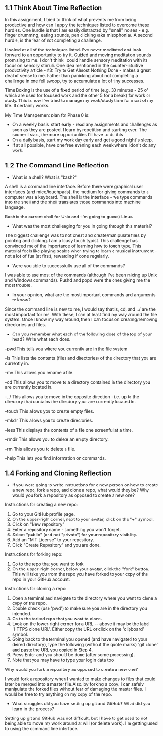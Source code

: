## 1.1 Think About Time Reflection

In this assignment, I tried to think of what prevents me from being productive and how can I apply the techniques listed to overcome these hurdles. One hurdle is that I am easily distracted by "small" noises - e.g. finger drumming, eating sounds, pen clicking (aka misophonia). A second hurdle, is the fear of not completing a challenge.

I looked at all of the techniques listed. I've never meditated and look forward to an opportunity to try it. Guided and moving meditation sounds promising to me. I don't think I could handle sensory meditation with its focus on sensory stimuli. One idea mentioned in the counter-intuitive productivity article - #3: Try to Get Almost Nothing Done - makes a great deal of sense to me. Rather than panicking about not completing a challenge in one fell swoop, try to accumulate a lot of tiny successes.

Time Boxing is the use of a fixed period of time (e.g. 30 minutes - 25 of which are used for focused work and the other 5 for a break) for work or study. This is how I've tried to manage my work/study time for most of my life. It certainly works.

My Time Management plan for Phase 0 is:

* On a weekly basis, start early - read any assignments and challenges as soon as they are posted. I learn by repetition and starting over. The sooner I start, the more opportunities I'll have to do this
* On a daily basis, start my work day early and get a good night's sleep.
* If at all possible, have one free evening each week where I don't do any work.

## 1.2 The Command Line Reflection

* What is a shell? What is "bash?"

A shell is a command line interface. Before there were graphical user interfaces (and mice/touchpads), the medium for giving commands to a computer was a keyboard. The shell is the interface - we type commands into the shell and the shell translates those commands into machine language.

Bash is the current shell for Unix and (I'm going to guess) Linux.

* What was the most challenging for you in going through this material?

The biggest challenge was to not cheat and create/manipulate files by pointing and clicking.  I am a lousy touch typist. This challenge has convinced me of the importance of learning how to touch type. This material feels like playing scales when trying to learn a musical instrument -  not a lot of fun (at first), rewarding if done regularly.

* Were you able to successfully use all of the commands?

I was able to use most of the commands (although I've been mixing up Unix and Windows commands). Pushd and popd were the ones giving me the most trouble.

* In your opinion, what are the most important commands and arguments to know?

Since the command line is new to me, I would say that ls, cd, and ../ are the most important for me. With these, I can at least find my way around the file system. Once I know my way around, then I can focus on creating/removing directories and files.

* Can you remember what each of the following does of the top of your head? Write what each does.

-pwd  This tells you where you currently are in the file system

-ls   This lists the contents (files and directories) of the directory that you are currently in.

-mv   This allows you rename a file.

-cd   This allows you to move to a directory contained in the directory you are currently located in.

-../  This allows you to move in the opposite direction - i.e. up to the directory that contains the directory your are currently located in.

-touch   This allows you to create empty files.

-mkdir   This allows you to create directories.

-less    This displays the contents of a file one screenful at a time.

-rmdir   This allows you to delete an empty directory.

-rm      This allows you to delete a file.

-help    This lets you find information on commands.


## 1.4 Forking and Cloning Reflection 

* If you were going to write instructions for a new person on how to create a new repo, fork a repo, and clone a repo, what would they be? Why would you fork a repository as opposed to create a new one?

Instructions for creating a new repo:

1. Go to your GitHub profile page.
2. On the upper-right corner, next to your avatar, click on the "+" symbol.
3. Click on "New repository"
4. Enter a repository name - something you won't forget.
5. Select "public" (and not "private") for your repository visibility.
6. Add an "MIT License" to your repository. 
7. Click "Create Repository" and you are done.

Instructions for forking repo:

1. Go to the repo that you want to fork
2. On the upper-right corner, below your avatar, click the "fork" button. This will take you from the repo you have forked to your copy of the repo in your GitHub account.

Instructions for cloning a repo:

1. Open a terminal and navigate to the directory where you want to clone a copy of the repo.
2. Double check (use 'pwd') to make sure you are in the directory you intended.
3. Go to the forked repo that you want to clone.
4. Look on the lower-right corner for a URL -- above it may be the label 'HTTPS clone URL'. Either copy the URL or click on the 'clipboard' symbol.
5. Going back to the terminal you opened (and have navigated to your deired directory), type the following (without the quote marks)  'git clone' and paste the URL you copied in Step 4.
6. Press Enter and you should be done (after some processing).
7. Note that you may have to type your login data too.

Why would you fork a repository as opposed to create a new one?

I would fork a repository when I wanted to make changes to files that could later be merged into a master file.Also, by forking a copy, I can safely manipulate the forked files without fear of damaging the master files. I would be free to try anything on my copy of the repo.

* What struggles did you have setting up git and GitHub? What did you learn in the process?

Setting up git and GitHub was not difficult, but I have to get used to not being able to move my work around at will (or delete work). I'm getting used to using the command line interface. 